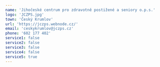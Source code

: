 ```yaml
---
name: 'Jihočeské centrum pro zdravotně postižené a seniory o.p.s.'
logo: 'JCZPS.jpg'
town: 'Český Krumlov'
url: 'https://jczps.webnode.cz/'
email: 'ceskykrumlov@jczps.cz'
phone: '602 177 402'
service1: false
service2: false
service3: false
service4: false
service5: true
---
```

